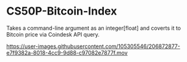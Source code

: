 # CS50P-Bitcoin-Index
Takes a command-line argument as an integer[float] and coverts it to Bitcoin price via Coindesk API query. 

https://user-images.githubusercontent.com/105305546/206872877-e7f9382a-8018-4cc9-9d88-c97082e7877f.mov
